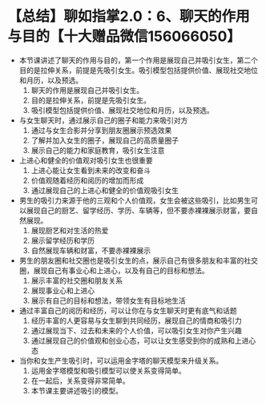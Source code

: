# 【总结】聊如指掌2.0：6、聊天的作用与目的【十大赠品微信156066050】

-   本节课讲述了聊天的作用与目的，第一个作用是展现自己并吸引女生，第二个目的是拉伸关系，前提是先吸引女生。吸引模型包括提供价值、展现社交地位和月历，以及预选。
    1.  聊天的作用是展现自己并吸引女生。
    2.  目的是拉伸关系，前提是先吸引女生。
    3.  吸引模型包括提供价值、展现社交地位和月历，以及预选。
-   与女生聊天时，通过展示自己的圈子和能力来吸引对方
    1.  通过与女生合影并分享到朋友圈展示预选效果
    2.  了解并加入女生的圈子，展现自己的高质量圈子
    3.  展示自己的能力和家庭教育，吸引女生注意
-   上进心和健全的价值观对吸引女生也很重要
    1.  上进心能让女生看到未来的改变和奋斗
    2.  价值观随着经历和阅历的增加而形成
    3.  通过展现自己的上进心和健全的价值观吸引女生
-   男生的吸引力来源于他的三观和个人价值观，女生会被这些吸引，比如男生可以展现自己的厨艺、留学经历、学历、车辆等，但不要赤裸裸展示财富，要自然展现。
    1.  展现厨艺和对生活的热爱
    2.  展示留学经历和学历
    3.  自然展现车辆和财富，不要赤裸裸展示
-   男生的朋友圈和社交圈也是吸引女生的点，展示自己有很多朋友和丰富的社交圈，展现自己有事业心和上进心，以及有自己的目标和想法。
    1.  展示丰富的社交圈和朋友关系
    2.  展现事业心和上进心
    3.  展示有自己的目标和想法，带领女生有目标地生活
-   通过丰富自己的阅历和经历，可以让你在与女生聊天时更有底气和话题
    1.  经历丰富的人更容易与女生聊到共同经历，展现自己的情商和吸引力
    2.  通过展现当下、过去和未来的个人价值，可以吸引女生对你产生兴趣
    3.  通过展现自己的价值观和创业心态，可以让女生感受到你的成熟和上进心态
-   当你和女生产生吸引时，可以运用金字塔的聊天模型来升级关系。
    1.  运用金字塔模型和吸引模型可以使关系变得简单。
    2.  在一起后，关系变得非常简单。
    3.  本节课主要讲述吸引的模型。